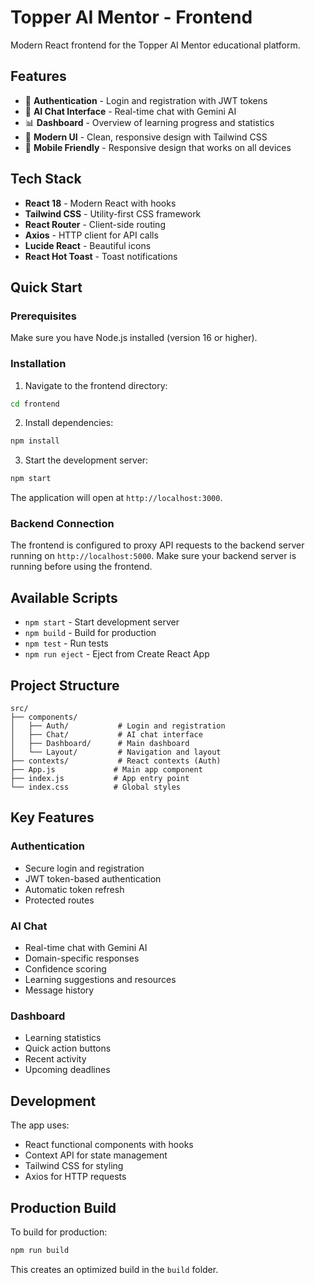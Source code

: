 # Topper AI Mentor - Frontend

Modern React frontend for the Topper AI Mentor educational platform.

## Features

- 🔐 **Authentication** - Login and registration with JWT tokens
- 💬 **AI Chat Interface** - Real-time chat with Gemini AI
- 📊 **Dashboard** - Overview of learning progress and statistics
- 🎨 **Modern UI** - Clean, responsive design with Tailwind CSS
- 📱 **Mobile Friendly** - Responsive design that works on all devices

## Tech Stack

- **React 18** - Modern React with hooks
- **Tailwind CSS** - Utility-first CSS framework
- **React Router** - Client-side routing
- **Axios** - HTTP client for API calls
- **Lucide React** - Beautiful icons
- **React Hot Toast** - Toast notifications

## Quick Start

### Prerequisites

Make sure you have Node.js installed (version 16 or higher).

### Installation

1. Navigate to the frontend directory:

```bash
cd frontend
```

2. Install dependencies:

```bash
npm install
```

3. Start the development server:

```bash
npm start
```

The application will open at `http://localhost:3000`.

### Backend Connection

The frontend is configured to proxy API requests to the backend server running on `http://localhost:5000`. Make sure your backend server is running before using the frontend.

## Available Scripts

- `npm start` - Start development server
- `npm build` - Build for production
- `npm test` - Run tests
- `npm run eject` - Eject from Create React App

## Project Structure

```
src/
├── components/
│   ├── Auth/           # Login and registration
│   ├── Chat/           # AI chat interface
│   ├── Dashboard/      # Main dashboard
│   └── Layout/         # Navigation and layout
├── contexts/           # React contexts (Auth)
├── App.js             # Main app component
├── index.js           # App entry point
└── index.css          # Global styles
```

## Key Features

### Authentication

- Secure login and registration
- JWT token-based authentication
- Automatic token refresh
- Protected routes

### AI Chat

- Real-time chat with Gemini AI
- Domain-specific responses
- Confidence scoring
- Learning suggestions and resources
- Message history

### Dashboard

- Learning statistics
- Quick action buttons
- Recent activity
- Upcoming deadlines

## Development

The app uses:

- React functional components with hooks
- Context API for state management
- Tailwind CSS for styling
- Axios for HTTP requests

## Production Build

To build for production:

```bash
npm run build
```

This creates an optimized build in the `build` folder.
